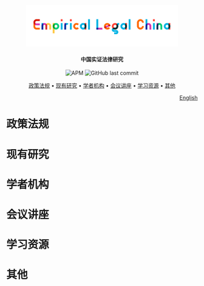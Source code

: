 ﻿<div align="center"><img src="img/logo-empiricallegal-long.png" width="400px"/></div>

<h4 align="center">
  中国实证法律研究
</h4>
<div align="center">
	<img alt="APM" src="https://img.shields.io/apm/l/github">
    <img alt="GitHub last commit" src="https://img.shields.io/github/last-commit/imchongliu/empiricallegal">
	</div>

<p align="center">
  <a href="#政策法规">政策法规</a> •
  <a href="#现有研究">现有研究</a> •
  <a href="#学者机构">学者机构</a> •
  <a href="#会议讲座">会议讲座</a> •
  <a href="#学习资源">学习资源</a> •
  <a href="#其他">其他</a> 
</p>
<div align = "right">
  <a href="README_en.md"> English</a>
</div>


# 政策法规

# 现有研究

# 学者机构

# 会议讲座

# 学习资源

# 其他